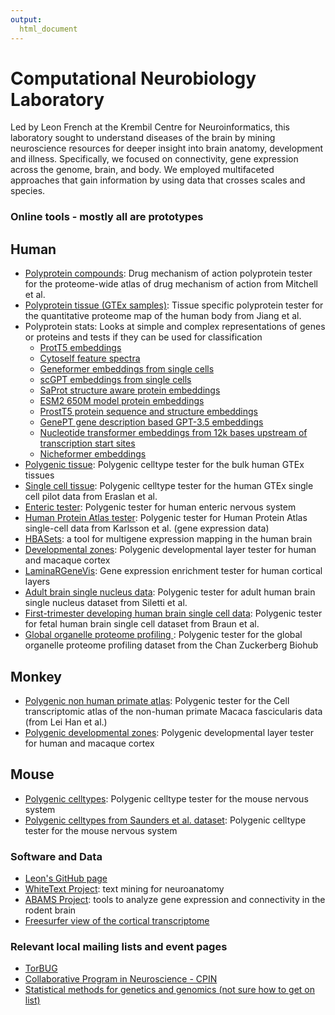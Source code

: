 ```yaml
---
output:
  html_document
---
```



# Computational Neurobiology Laboratory

Led by Leon French at the Krembil Centre for Neuroinformatics, this laboratory sought to understand diseases of the brain by mining neuroscience resources for deeper insight into brain anatomy, development and illness. Specifically, we focused on connectivity, gene expression across the genome, brain, and body. We employed multifaceted approaches that gain information by using data that crosses scales and species. 

### Online tools - mostly all are prototypes

## Human
* [Polyprotein compounds](https://poly-brain.shinyapps.io/polyprotein_drugs/): Drug mechanism of action polyprotein tester for the proteome-wide atlas of drug mechanism of action from Mitchell et al.
* [Polyprotein tissue (GTEx samples)](https://poly-brain.shinyapps.io/polyprotein_atlas/): Tissue specific polyprotein tester for the quantitative proteome map of the human body from Jiang et al.
* Polyprotein stats: Looks at simple and complex representations of genes or proteins and tests if they can be used for classification 
  * [ProtT5 embeddings](https://share.streamlit.io/leonfrench/polyprotein_stats/main/protein_embeddings_app.py) 
  * [Cytoself feature spectra](https://leonfrench-polyprotein-stats-protein-embeddings-app-czi--bys9gy.streamlitapp.com/)
  * [Geneformer embeddings from single cells](https://leonfrench-polyprotein-stats-protein-embeddings-app-gene-ng4s05.streamlit.app/)
  * [scGPT embeddings from single cells](https://probe-scgpt-gene-embeddings.streamlit.app/)
  * [SaProt structure aware protein embeddings](https://saprot-embeddings.streamlit.app/)
  * [ESM2 650M model protein embeddings](https://esm2-650m-embeddings.streamlit.app/)
  * [ProstT5 protein sequence and structure embeddings](https://prostt5-embeddings.streamlit.app/)
  * [GenePT gene description based GPT-3.5 embeddings](https://gene-pt-embeddings.streamlit.app/)
  * [Nucleotide transformer embeddings from 12k bases upstream of transcription start sites](https://nucleotide-transformer-embeddings.streamlit.app/)
  * [Nicheformer embeddings](https://nicheformer-embeddings.streamlit.app/)
* [Polygenic tissue](https://derekhoward.shinyapps.io/gtex_enrichment/): Polygenic celltype tester for the bulk human GTEx tissues
* [Single cell tissue](https://polygenic.shinyapps.io/polygenic_gtex_single_cell/): Polygenic celltype tester for the human GTEx single cell pilot data from Eraslan et al.
* [Enteric tester](https://derekhoward.shinyapps.io/enteric_enrichment/): Polygenic tester for human enteric nervous system
* [Human Protein Atlas tester](https://polygenic.shinyapps.io/polygenic_singlecell_from_hpa/): Polygenic tester for Human Protein Atlas single-cell data from Karlsson et al. (gene expression data)
* [HBASets](https://hbaset.msl.ubc.ca/): a tool for multigene expression mapping in the human brain
* [Developmental zones](https://brain.shinyapps.io/polygenic_layers/): Polygenic developmental layer tester for human and macaque cortex
* [LaminaRGeneVis](https://ethanhkim.shinyapps.io/transcriptome_app/): Gene expression enrichment tester for human cortical layers
* [Adult brain single nucleus data](https://poly-brain.shinyapps.io/polygenic_snrna_from_siletti_et_al/): Polygenic tester for adult human brain single nucleus dataset from Siletti et al.
* [First-trimester developing human brain single cell data](https://poly-brain.shinyapps.io/polygenic_snrna_from_braun_et_al/): Polygenic tester for fetal human brain single cell dataset from Braun et al.
* [Global organelle proteome profiling
](https://poly-brain.shinyapps.io/polygenic_organelles/): Polygenic tester for the global organelle proteome profiling dataset from the Chan Zuckerberg Biohub


## Monkey
* [Polygenic non human primate atlas](https://polygenic.shinyapps.io/nhpca_polygenic/): Polygenic tester for the Cell transcriptomic atlas of the non-human primate Macaca fascicularis data (from Lei Han et al.)
* [Polygenic developmental zones](https://brain.shinyapps.io/polygenic_layers/): Polygenic developmental layer tester for human and macaque cortex


## Mouse

* [Polygenic celltypes](https://brain.shinyapps.io/polygenic_celltypes/): Polygenic celltype tester for the mouse nervous system
* [Polygenic celltypes from Saunders et al. dataset](https://brain.shinyapps.io/polygenicsaunderssinglecell/): Polygenic celltype tester for the mouse nervous system

### Software and Data

* [Leon's GitHub page](https://github.com/leonfrench)
* [WhiteText Project](http://www.chibi.ubc.ca/WhiteText/): text mining for neuroanatomy
* [ABAMS Project](https://github.com/leonfrench/ABAMS/tree/master/BAMSandAllen): tools to analyze gene expression and connectivity in the rodent brain
* [Freesurfer view of the cortical transcriptome](http://figshare.com/articles/A_FreeSurfer_view_of_the_cortical_transcriptome_generated_from_the_Allen_Human_Brain_Atlas/1439749)

### Relevant local mailing lists and event pages

* [TorBUG](https://lists.torbug.org/mailman/listinfo/announce)
* [Collaborative Program in Neuroscience - CPIN](http://www.neuroscience.utoronto.ca/aboutus/join-cpin.htm) 
* [Statistical methods for genetics and genomics (not sure how to get on list)](https://stage.utoronto.ca/home/isss)
